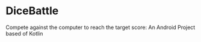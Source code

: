 # DiceBattle
Compete against the computer to reach the target score: An Android Project based of Kotlin
